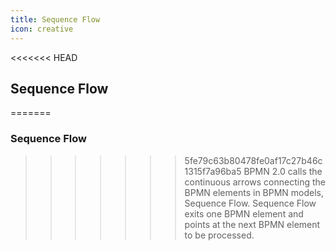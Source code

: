 ```yaml
---
title: Sequence Flow
icon: creative
---
```


<<<<<<< HEAD
## Sequence Flow
=======
### Sequence Flow
>>>>>>> 5fe79c63b80478fe0af17c27b46c1315f7a96ba5
BPMN 2.0 calls the continuous arrows connecting the BPMN elements in BPMN models, Sequence Flow. Sequence Flow exits one BPMN element and points at the next BPMN element to be processed.
